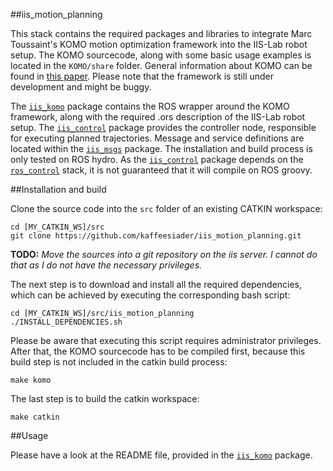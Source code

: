 ##iis\_motion\_planning

This stack contains the required packages and libraries to integrate Marc Toussaint's KOMO motion optimization framework into the IIS-Lab robot setup. The KOMO sourcecode, along with some basic usage examples is located in the `KOMO/share` folder. General information about KOMO can be found in [this paper](http://arxiv.org/pdf/1407.0414v1.pdf). Please note that the framework is still under development and might be buggy.

The [`iis_komo`](https://github.com/kaffeesiader/iis_motion_planning/tree/master/iis_komo#iis_komo) package contains the ROS wrapper around the KOMO framework, along with the required .ors description of the IIS-Lab robot setup. The [`iis_control`](https://github.com/kaffeesiader/iis_motion_planning/tree/master/iis_control#iiscontrol) package provides the controller node, responsible for executing planned trajectories. Message and service definitions are located within the [`iis_msgs`](https://github.com/kaffeesiader/iis_motion_planning/tree/master/iis_msgs) package. The installation and build process is only tested on ROS hydro. As the [`iis_control`](https://github.com/kaffeesiader/iis_motion_planning/tree/master/iis_control#iiscontrol) package depends on the [`ros_control`](http://wiki.ros.org/ros_control) stack, it is not guaranteed that it will compile on ROS groovy.

##Installation and build

Clone the source code into the `src` folder of an existing CATKIN workspace:

	cd [MY_CATKIN_WS]/src
	git clone https://github.com/kaffeesiader/iis_motion_planning.git

**TODO:** *Move the sources into a git repository on the iis server. I cannot do that as I do not have the necessary privileges.*

The next step is to download and install all the required dependencies, which can be achieved by executing the corresponding bash script:

	cd [MY_CATKIN_WS]/src/iis_motion_planning
	./INSTALL_DEPENDENCIES.sh

Please be aware that executing this script requires administrator privileges. After that, the KOMO sourcecode has to be compiled first, because this build step is not included in the catkin build process: 

	make komo

The last step is to build the catkin workspace:

	make catkin


##Usage

Please have a look at the README file, provided in the [`iis_komo`](https://github.com/kaffeesiader/iis_motion_planning/tree/master/iis_komo#iis_komo) package.